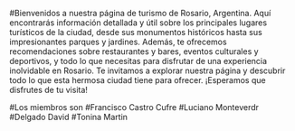 #Bienvenidos a nuestra página de turismo de Rosario, Argentina. Aquí encontrarás información detallada y útil sobre los principales lugares turísticos de la ciudad, desde sus monumentos históricos hasta sus impresionantes parques y jardines. Además, te ofrecemos recomendaciones sobre restaurantes y bares, eventos culturales y deportivos, y todo lo que necesitas para disfrutar de una experiencia inolvidable en Rosario. Te invitamos a explorar nuestra página y descubrir todo lo que esta hermosa ciudad tiene para ofrecer. ¡Esperamos que disfrutes de tu visita!

#Los miembros son 
#Francisco Castro Cufre
#Luciano Monteverdr
#Delgado David
#Tonina Martin
